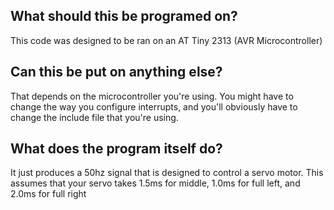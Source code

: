 ## What should this be programed on?
This code was designed to be ran on an AT Tiny 2313 (AVR Microcontroller)

## Can this be put on anything else?
That depends on the microcontroller you're using. You might have to change the way you configure interrupts, and you'll obviously have to change the include file that you're using.

## What does the program itself do?
It just produces a 50hz signal that is designed to control a servo motor. This assumes that your servo takes 1.5ms for middle, 1.0ms for full left, and 2.0ms for full right
